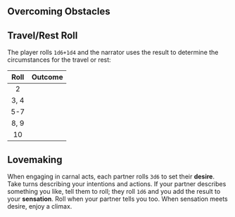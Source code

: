## Overcoming Obstacles


## Travel/Rest Roll
The player rolls `1d6+1d4` and the narrator uses the result to determine the circumstances for the travel or rest:

| Roll | Outcome |
|:---:|:--- |
| 2 |  |
| 3, 4 |  |
| 5-7 |  |
| 8, 9 |  |
| 10 |  |

## Lovemaking
When engaging in carnal acts, each partner rolls `3d6` to set their **desire**. Take turns describing your intentions and actions. If your partner describes something you like, tell them to roll; they roll `1d6` and you add the result to your **sensation**. Roll when your partner tells you too. When sensation meets desire, enjoy a climax.

